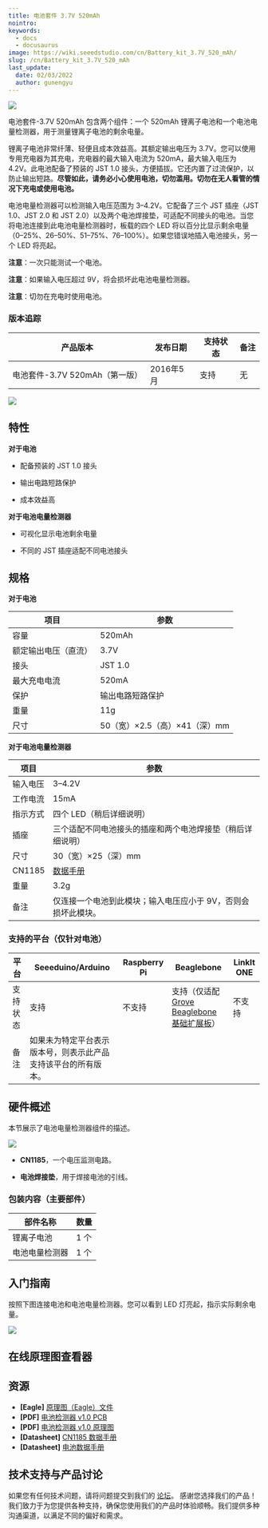 ```yaml
---
title: 电池套件 3.7V 520mAh
nointro:
keywords:
  - docs
  - docusaurus
image: https://wiki.seeedstudio.com/cn/Battery_kit_3.7V_520_mAh/
slug: /cn/Battery_kit_3.7V_520_mAh
last_update:
  date: 02/03/2022
  author: gunengyu
---
```


![](https://files.seeedstudio.com/wiki/Battery-kit-3.7V_520-mAh/img/Battery_kit-3.7V_520mAh_Product_View_960.jpg)

电池套件-3.7V 520mAh 包含两个组件：一个 520mAh 锂离子电池和一个电池电量检测器，用于测量锂离子电池的剩余电量。

锂离子电池非常纤薄、轻便且成本效益高。其额定输出电压为 3.7V。您可以使用专用充电器为其充电，充电器的最大输入电流为 520mA，最大输入电压为 4.2V。此电池配备了预装的 JST 1.0 接头，方便插拔。它还内置了过流保护，以防止输出短路。**尽管如此，请务必小心使用电池，切勿滥用。切勿在无人看管的情况下充电或使用电池。**

电池电量检测器可以检测输入电压范围为 3–4.2V。它配备了三个 JST 插座（JST 1.0、JST 2.0 和 JST 2.0）以及两个电池焊接垫，可适配不同接头的电池。当您将电池连接到此电池电量检测器时，板载的四个 LED 将以百分比显示剩余电量（0–25%、26–50%、51–75%、76–100%）。如果您错误地插入电池接头，另一个 LED 将亮起。

**注意**：一次只能测试一个电池。

**注意**：如果输入电压超过 9V，将会损坏此电池电量检测器。

**注意**：切勿在充电时使用电池。

### 版本追踪 ###

| 产品版本 | 发布日期 | 支持状态 | 备注 |
|---|---|---|---|
| 电池套件-3.7V 520mAh（第一版） | 2016年5月 | 支持 | 无 |

[![](https://files.seeedstudio.com/wiki/Seeed-WiKi/docs/images/get_one_now.png) ](https://www.seeedstudio.com/depot/Battery-kit37V-520mAh-p-2646.html)

## 特性 ##

**对于电池**

- 配备预装的 JST 1.0 接头

- 输出电路短路保护

- 成本效益高

**对于电池电量检测器**

- 可视化显示电池剩余电量

- 不同的 JST 插座适配不同电池接头

## 规格 ##

**对于电池**

| 项目 | 参数 |
|--|--|
| 容量 | 520mAh |
| 额定输出电压（直流） | 3.7V |
| 接头 | JST 1.0 |
| 最大充电电流 | 520mA |
| 保护 | 输出电路短路保护 |
| 重量 | 11g |
| 尺寸 | 50（宽）×2.5（高）×41（深）mm |

**对于电池电量检测器**

| 项目 | 参数 |
|---|---|
| 输入电压 | 3–4.2V |
| 工作电流 | 15mA |
| 指示方式 | 四个 LED（稍后详细说明） |
| 插座 | 三个适配不同电池接头的插座和两个电池焊接垫（稍后详细说明） |
| 尺寸 | 30（宽）×25（深）mm |
| CN1185 | [数据手册](https://files.seeedstudio.com/wiki/Battery-kit-3.7V_520-mAh/res/CN1185_Datasheet.pdf) |
| 重量 | 3.2g |
| 备注 | 仅连接一个电池到此模块；输入电压应小于 9V，否则会损坏此模块。 |

### 支持的平台（仅针对电池） ###

| 平台 | Seeeduino/Arduino | Raspberry Pi | Beaglebone | LinkIt ONE |
|--|--|--|--|--|
| 支持状态 | 支持 | 不支持 | 支持（仅适配 [Grove Beaglebone 基础扩展板](https://seeeddoc.github.io/Grove_Base_Cape_for_BeagleBone_v2/)） | 不支持 |
| 备注 | 如果未为特定平台表示版本号，则表示此产品支持该平台的所有版本。|||||

## 硬件概述 ##

本节展示了电池电量检测器组件的描述。

![](https://files.seeedstudio.com/wiki/Battery-kit-3.7V_520-mAh/img/Battery_kit-3.7V_520mAh_Battery_power_detector_components_description_1200_s.jpg)

- **CN1185**，一个电压监测电路。

- **电池焊接垫**，用于焊接电池的引线。

### 包装内容（主要部件） ###

| 部件名称         | 数量       |
|------------------|------------|
| 锂离子电池       | 1 个       |
| 电池电量检测器   | 1 个       |

## 入门指南 ##

按照下图连接电池和电池电量检测器。您可以看到 LED 灯亮起，指示实际剩余电量。

![](https://files.seeedstudio.com/wiki/Battery-kit-3.7V_520-mAh/img/Battery_kit-3.7V_520mAh_Battery_power_demo_1200_s.jpg)

## 在线原理图查看器 ##

<div className="altium-ecad-viewer" data-project-src="https://files.seeedstudio.com/wiki/Battery-kit-3.7V_520-mAh/res/Battery_kit-3.7V_520mAh_Schematics.zip" style={{borderRadius: '0px 0px 4px 4px', height: 500, borderStyle: 'solid', borderWidth: 1, borderColor: 'rgb(241, 241, 241)', overflow: 'hidden', maxWidth: 1280, maxHeight: 700, boxSizing: 'border-box'}}>
</div>

## 资源 ##

- **[Eagle]** [原理图（Eagle）文件](https://files.seeedstudio.com/wiki/Battery-kit-3.7V_520-mAh/res/Battery_kit-3.7V_520mAh_Schematics.zip)
- **[PDF]** [电池检测器 v1.0 PCB](https://files.seeedstudio.com/wiki/Battery-kit-3.7V_520-mAh/res/Battery%20Detector%20v1.0pcb.pdf)
- **[PDF]** [电池检测器 v1.0 原理图](https://files.seeedstudio.com/wiki/Battery-kit-3.7V_520-m-ah/res/Battery%20Detector%20v1.0.pdf)
- **[Datasheet]** [CN1185 数据手册](https://files.seeedstudio.com/wiki/Battery-kit-3.7V_520-mAh/res/CN1185_Datasheet.pdf)
- **[Datasheet]** [电池数据手册](https://files.seeedstudio.com/wiki/Battery-kit-3.7V_520-mAh/res/Lithium-ion_Battery_3.7V-520mAH_Datasheet.pdf)

## 技术支持与产品讨论 ##

如果您有任何技术问题，请将问题提交到我们的 [论坛](http://forum.seeedstudio.com/)。
感谢您选择我们的产品！我们致力于为您提供各种支持，确保您使用我们的产品时体验顺畅。我们提供多种沟通渠道，以满足不同的偏好和需求。

<div class="button_tech_support_container">
<a href="https://forum.seeedstudio.com/" class="button_forum"></a> 
<a href="https://www.seeedstudio.com/contacts" class="button_email"></a>
</div>

<div class="button_tech_support_container">
<a href="https://discord.gg/eWkprNDMU7" class="button_discord"></a> 
<a href="https://github.com/Seeed-Studio/wiki-documents/discussions/69" class="button_discussion"></a>
</div>